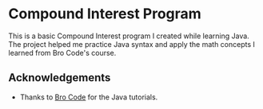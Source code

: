 # Compound Interest Program

This is a basic Compound Interest program I created while learning Java.  
The project helped me practice Java syntax and apply the math concepts I learned from Bro Code's course.

## Acknowledgements

- Thanks to [Bro Code](https://www.youtube.com/@BroCodez) for the Java tutorials.
